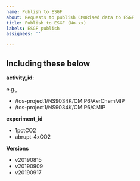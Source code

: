 ```yaml
---
name: Publish to ESGF
about: Requests to publish CMORised data to ESGF
title: Publish to ESGF (No.xx)
labels: ESGF publish
assignees: ''

---
```


Including these below
---

**activity_id:**

e.g.,
- /tos-project1/NS9034K/CMIP6/AerChemMIP
- /tos-project1/NS9034K/CMIP6/CMIP

**experiment_id**

- 1pctCO2
- abrupt-4xCO2

**Versions**

- v20190815
- v20190909
- v20190917
